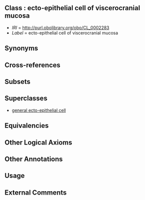 
## Class : ecto-epithelial cell of viscerocranial mucosa

 * *IRI* = http://purl.obolibrary.org/obo/CL_0002283
 * *Label* = ecto-epithelial cell of viscerocranial mucosa

## Synonyms


## Cross-references


## Subsets


## Superclasses

 * [general ecto-epithelial cell](../../CL/59/CL_0002159.md)

## Equivalencies


## Other Logical Axioms


## Other Annotations


## Usage


## External Comments

